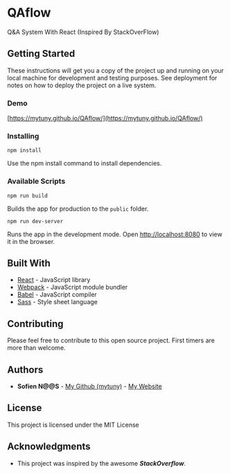 # QAflow

Q&A System With React (Inspired By StackOverFlow)

## Getting Started

These instructions will get you a copy of the project up and running on your local machine for development and testing purposes. See deployment for notes on how to deploy the project on a live system.

### Demo

[https://mytuny.github.io/QAflow/](https://mytuny.github.io/QAflow/)

### Installing

```
npm install
```
Use the npm install command to install dependencies.

### Available Scripts

```
npm run build
```
Builds the app for production to the `public` folder.

```
npm run dev-server
```
Runs the app in the development mode.
Open [http://localhost:8080](http://localhost:8080) to view it in the browser.

## Built With

* [React](https://reactjs.org/) - JavaScript library
* [Webpack](https://webpack.js.org/) - JavaScript module bundler
* [Babel](https://babeljs.io/) - JavaScript compiler
* [Sass](https://sass-lang.com/) - Style sheet language

## Contributing

Please feel free to contribute to this open source project. First timers are more than welcome.

## Authors

* **Sofien N@@S** - [My Github (mytuny)](https://github.com/mytuny) - [My Website](https://naas.tn)

## License

This project is licensed under the MIT License

## Acknowledgments

* This project was inspired by the awesome **_StackOverflow_**.
